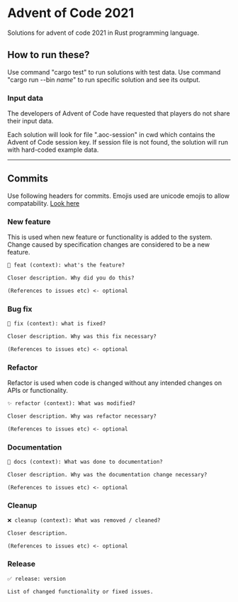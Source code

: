 # Advent of Code 2021

Solutions for advent of code 2021 in Rust programming language.

## How to run these?

Use command "cargo test" to run solutions with test data.
Use command "cargo run --bin _name_" to run specific solution and see its output.  

### Input data

The developers of Advent of Code have requested that players do not share their input data.

Each solution will look for file ".aoc-session" in cwd which contains the Advent of Code session
key. If session file is not found, the solution will run with hard-coded example data.

------

## Commits

Use following headers for commits. Emojis used are unicode emojis to allow
compatability. [Look here](https://unicode.org/emoji/charts/full-emoji-list.html)

### New feature

This is used when new feature or functionality is added to the system. Change
caused by specification changes are considered to be a new feature.

```markdown
🚀 feat (context): what's the feature?

Closer description. Why did you do this?

(References to issues etc) <- optional
```

### Bug fix

```markdown
🔨 fix (context): what is fixed?

Closer description. Why was this fix necessary?

(References to issues etc) <- optional
```

### Refactor

Refactor is used when code is changed without any intended changes
on APIs or functionality.

```markdown
✨ refactor (context): What was modified?

Closer description. Why was refactor necessary?

(References to issues etc) <- optional
```

### Documentation

```markdown
📄 docs (context): What was done to documentation?

Closer description. Why was the documentation change necessary?

(References to issues etc) <- optional
```

### Cleanup

```markdown
❌ cleanup (context): What was removed / cleaned?

Closer description.

(References to issues etc) <- optional
```

### Release

```markdown
✅ release: version

List of changed functionality or fixed issues.
```

